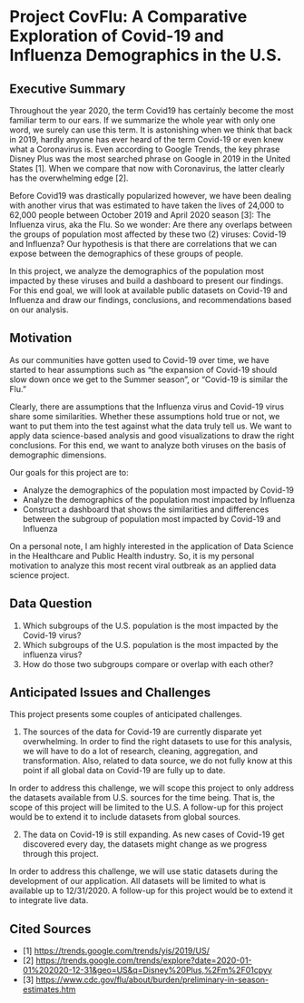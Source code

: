 # Project CovFlu: A Comparative Exploration of Covid-19 and Influenza Demographics in the U.S.

## Executive Summary

Throughout the year 2020, the term Covid19 has certainly become the most familiar term to our ears. If we summarize the whole year with only one word, we surely can use this term. It is astonishing when we think that back in 2019, hardly anyone has ever heard of the term Covid-19 or even knew what a Coronavirus is. Even according to Google Trends, the key phrase Disney Plus was the most searched phrase on Google in 2019 in the United States [1]. When we compare that now with Coronavirus, the latter clearly has the overwhelming edge [2].

Before Covid19 was drastically popularized however, we have been dealing with another virus that was estimated to have taken the lives of 24,000 to 62,000 people between October 2019 and April 2020 season [3]: The Influenza virus, aka the Flu. So we wonder: Are there any overlaps between the groups of population most affected by these two (2) viruses: Covid-19 and Influenza? Our hypothesis is that there are correlations that we can expose between the demographics of these groups of people.

In this project, we analyze the demographics of the population most impacted by these viruses and build a dashboard to present our findings. For this end goal, we will look at available public datasets on Covid-19 and Influenza and draw our findings, conclusions, and recommendations based on our analysis.

## Motivation

As our communities have gotten used to Covid-19 over time, we have started to hear assumptions such as “the expansion of Covid-19 should slow down once we get to the Summer season”, or “Covid-19 is similar the Flu.” 

Clearly, there are assumptions that the Influenza virus and Covid-19 virus share some similarities. Whether these assumptions hold true or not, we want to put them into the test against what the data truly tell us. We want to apply data science-based analysis and good visualizations to draw the right conclusions. For this end, we want to analyze both viruses on the basis of demographic dimensions.

Our goals for this project are to:

-	Analyze the demographics of the population most impacted by Covid-19
-	Analyze the demographics of the population most impacted by Influenza
-	Construct a dashboard that shows the similarities and differences between the subgroup of population most impacted by Covid-19 and Influenza

On a personal note, I am highly interested in the application of Data Science in the Healthcare and Public Health industry. So, it is my personal motivation to analyze this most recent viral outbreak as an applied data science project.

## Data Question

1.	Which subgroups of the U.S. population is the most impacted by the Covid-19 virus?
2.	Which subgroups of the U.S. population is the most impacted by the influenza virus?
3.	How do those two subgroups compare or overlap with each other?

## Anticipated Issues and Challenges

This project presents some couples of anticipated challenges.

1. The sources of the data for Covid-19 are currently disparate yet overwhelming. In order to find the right datasets to use for this analysis, we will have to do a lot of research, cleaning, aggregation, and transformation. Also, related to data source, we do not fully know at this point if all global data on Covid-19 are fully up to date.

In order to address this challenge, we will scope this project to only address the datasets available from U.S. sources for the time being. That is, the scope of this project will be limited to the U.S. A follow-up for this project would be to extend it to include datasets from global sources.

2. The data on Covid-19 is still expanding. As new cases of Covid-19 get discovered every day, the datasets might change as we progress through this project.

In order to address this challenge, we will use static datasets during the development of our application. All datasets will be limited to what is available up to 12/31/2020. A follow-up for this project would be to extend it to integrate live data.

## Cited Sources

- [1] https://trends.google.com/trends/yis/2019/US/
- [2] https://trends.google.com/trends/explore?date=2020-01-01%202020-12-31&geo=US&q=Disney%20Plus,%2Fm%2F01cpyy 
- [3] https://www.cdc.gov/flu/about/burden/preliminary-in-season-estimates.htm
